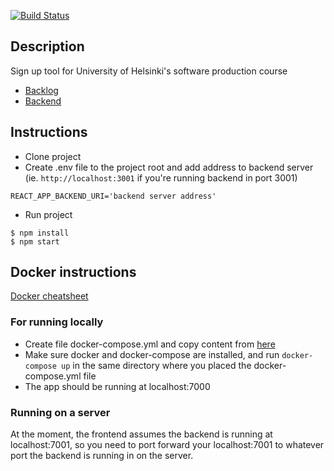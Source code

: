 [![Build Status](https://travis-ci.org/ohtuprojekti-ilmo/ohtuilmo-frontend.svg?branch=master)](https://travis-ci.org/ohtuprojekti-ilmo/ohtuilmo-frontend)

## Description

Sign up tool for University of Helsinki's software production course

- [Backlog](https://trello.com/b/Wv50WMSA/backlog)
- [Backend](https://github.com/ohtuprojekti-ilmo/ohtuilmo-backend)

## Instructions

- Clone project
- Create .env file to the project root and add address to backend server (ie. `http://localhost:3001` if you're running backend in port 3001)

```
REACT_APP_BACKEND_URI='backend server address'
```

- Run project

```
$ npm install
$ npm start
```

## Docker instructions

[Docker cheatsheet](https://github.com/jexniemi/Docker-cheat-page/wiki)

### For running locally

- Create file docker-compose.yml and copy content from [here](https://docs.google.com/document/d/1mKKaYJzuDH94uW6L78fLpfyCV9_ETWjh6JslvPurKho/edit?usp=sharing)
- Make sure docker and docker-compose are installed, and run `docker-compose up` in the same directory where you placed the docker-compose.yml file
- The app should be running at localhost:7000

### Running on a server

At the moment, the frontend assumes the backend is running at localhost:7001, so you need to port forward your localhost:7001 to whatever port the backend is running in on the server.

